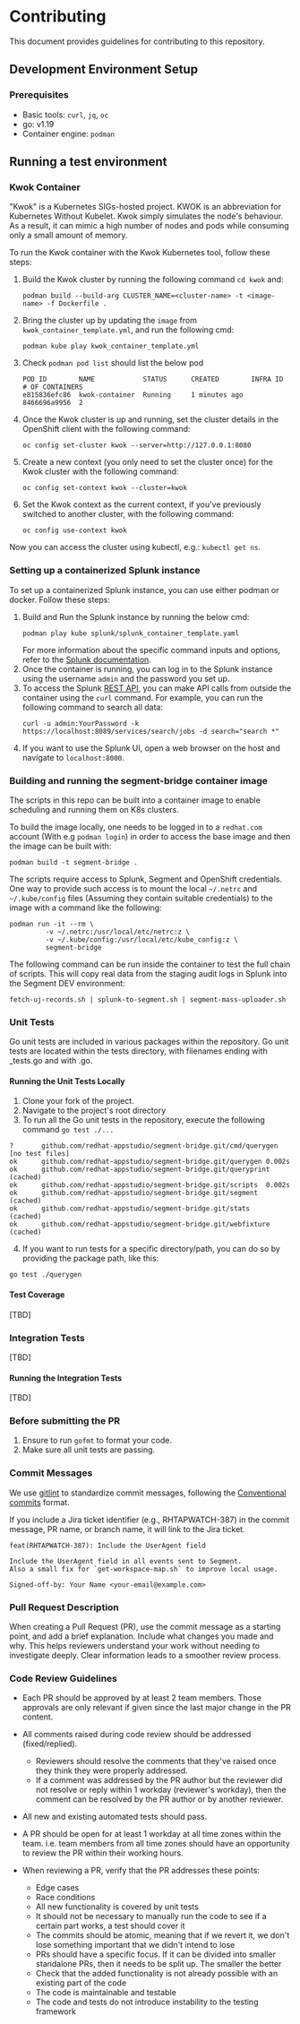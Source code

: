 # Contributing

This document provides guidelines for contributing to this repository.

## Development Environment Setup

### Prerequisites
* Basic tools: `curl`, `jq`, `oc`
* go: v1.19
* Container engine: `podman`

## Running a test environment

### Kwok Container
"Kwok" is a Kubernetes SIGs-hosted project. KWOK is an abbreviation for
Kubernetes Without Kubelet. Kwok simply simulates the node's behaviour.
As a result, it can mimic a high number of nodes and pods while consuming
only a small amount of memory.

To run the Kwok container with the Kwok Kubernetes tool, follow these steps:

1. Build the Kwok cluster by running the following command `cd kwok` and:
    ```
    podman build --build-arg CLUSTER_NAME=<cluster-name> -t <image-name> -f Dockerfile .
    ```

2. Bring the cluster up by updating the `image` from
   `kwok_container_template.yml`, and run the following cmd:
    ```
    podman kube play kwok_container_template.yml
    ```

3. Check `podman pod list` should list the below pod
    ```
    POD ID        NAME            STATUS      CREATED        INFRA ID      # OF CONTAINERS
    e815836efc86  kwok-container  Running     1 minutes ago  8466696a9956  2
    ```

4. Once the Kwok cluster is up and running, set the cluster details in the
   OpenShift client with the following command:
    ```
    oc config set-cluster kwok --server=http://127.0.0.1:8080
    ```

5. Create a new context (you only need to set the cluster once) for the Kwok
   cluster with the following command:
    ```
    oc config set-context kwok --cluster=kwok
    ```

6. Set the Kwok context as the current context, if you've previously switched
   to another cluster, with the following command:
    ```
    oc config use-context kwok
    ```

Now you can access the cluster using kubectl, e.g.: `kubectl get ns`.

### Setting up a containerized Splunk instance

To set up a containerized Splunk instance, you can use either podman or docker.
Follow these steps:

1. Build and Run the Splunk instance by running the below cmd:
   ```
   podman play kube splunk/splunk_container_template.yaml
   ```
    For more information about the specific command inputs and options, refer
    to the [Splunk documentation][CS1].
2. Once the container is running, you can log in to the Splunk instance using
   the username `admin` and the password you set up.
3. To access the Splunk [REST API][CS2],
   you can make API calls from outside the container using the `curl` command.
   For example, you can run the following command to search all data:
     ```
     curl -u admin:YourPassword -k https://localhost:8089/services/search/jobs -d search="search *"
     ```
4. If you want to use the Splunk UI, open a web browser on the host and navigate to
   `localhost:8000`.

[CS1]:
https://docs.splunk.com/Documentation/Splunk/9.0.4/Installation/DeployandrunSplunkEnterpriseinsideDockercontainers
[CS2]:
https://docs.splunk.com/Documentation/Splunk/9.0.4/RESTTUT/RESTTutorialIntro

### Building and running the segment-bridge container image

The scripts in this repo can be built into a container image to enable
scheduling and running them on K8s clusters.

To build the image locally, one needs to be logged in to a `redhat.com` account
(With e.g `podman login`) in order to access the base image and then the image
can be built with:
```
podman build -t segment-bridge .
```

The scripts require access to Splunk, Segment and OpenShift credentials. One
way to provide such access is to mount the local `~/.netrc` and
`~/.kube/config` files (Assuming they contain suitable credentials) to the
image with a command like the following:
```
podman run -it --rm \
         -v ~/.netrc:/usr/local/etc/netrc:z \
         -v ~/.kube/config:/usr/local/etc/kube_config:z \
         segment-bridge
```
The following command can be run inside the container to test the full chain of
scripts. This will copy real data from the staging audit logs in Splunk into the
Segment DEV environment:
```
fetch-uj-records.sh | splunk-to-segment.sh | segment-mass-uploader.sh
```

### Unit Tests
Go unit tests are included in various packages within the repository.
Go unit tests are located within the tests directory, with filenames ending with
_tests.go and with .go.

#### Running the Unit Tests Locally
1. Clone your fork of the project.
2. Navigate to the project's root directory
3. To run all the Go unit tests in the repository,
execute the following command `go test ./...`

```
?   	github.com/redhat-appstudio/segment-bridge.git/cmd/querygen	[no test files]
ok  	github.com/redhat-appstudio/segment-bridge.git/querygen	0.002s
ok  	github.com/redhat-appstudio/segment-bridge.git/queryprint	(cached)
ok  	github.com/redhat-appstudio/segment-bridge.git/scripts	0.002s
ok  	github.com/redhat-appstudio/segment-bridge.git/segment	(cached)
ok  	github.com/redhat-appstudio/segment-bridge.git/stats	(cached)
ok  	github.com/redhat-appstudio/segment-bridge.git/webfixture	(cached)
```
4. If you want to run tests for a specific directory/path, you can do so by providing
the package path, like this:
```
go test ./querygen
```

#### Test Coverage
[TBD]

### Integration Tests
[TBD]

#### Running the Integration Tests
[TBD]

### Before submitting the PR

1. Ensure to run `gofmt` to format your code.
2. Make sure all unit tests are passing.

### Commit Messages
We use [gitlint](https://jorisroovers.com/gitlint/) to standardize commit messages,
following the [Conventional commits](https://www.conventionalcommits.org/en/v1.0.0/) format.

If you include a Jira ticket identifier (e.g., RHTAPWATCH-387) in the commit message,
PR name, or branch name, it will link to the Jira ticket.

```
feat(RHTAPWATCH-387): Include the UserAgent field

Include the UserAgent field in all events sent to Segment.
Also a small fix for `get-workspace-map.sh` to improve local usage.

Signed-off-by: Your Name <your-email@example.com>

```

### Pull Request Description
When creating a Pull Request (PR), use the commit message as a starting point,
and add a brief explanation. Include what changes you made and why.
This helps reviewers understand your work without needing to investigate
deeply. Clear information leads to a smoother review process.

### Code Review Guidelines
* Each PR should be approved by at least 2 team members. Those approvals are only
relevant if given since the last major change in the PR content.

* All comments raised during code review should be addressed (fixed/replied).
  * Reviewers should resolve the comments that they've raised once they think
    they were properly addressed.
  * If a comment was addressed by the PR author but the reviewer did not resolve or
    reply within 1 workday (reviewer's workday), then the comment can be resolved by
    the PR author or by another reviewer.

* All new and existing automated tests should pass.

* A PR should be open for at least 1 workday at all time zones within the team. i.e.
team members from all time zones should have an opportunity to review the PR within
their working hours.

* When reviewing a PR, verify that the PR addresses these points:
  * Edge cases
  * Race conditions
  * All new functionality is covered by unit tests
  * It should not be necessary to manually run the code to see if a certain part works,
    a test should cover it
  * The commits should be atomic, meaning that if we revert it, we don't lose something
    important that we didn't intend to lose
  * PRs should have a specific focus. If it can be divided into smaller standalone
    PRs, then it needs to be split up. The smaller the better
  * Check that the added functionality is not already possible with an existing
    part of the code
  * The code is maintainable and testable
  * The code and tests do not introduce instability to the testing framework
